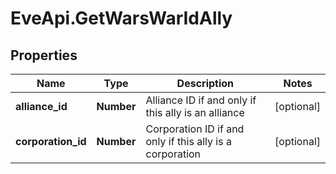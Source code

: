 # EveApi.GetWarsWarIdAlly

## Properties
Name | Type | Description | Notes
------------ | ------------- | ------------- | -------------
**alliance_id** | **Number** | Alliance ID if and only if this ally is an alliance | [optional] 
**corporation_id** | **Number** | Corporation ID if and only if this ally is a corporation | [optional] 


